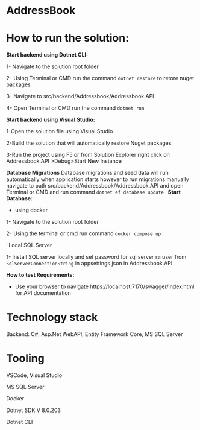 # AddressBook

# How to run the solution:

 **Start backend using Dotnet CLI:**
 
 1- Navigate to the solution root folder
 
 2- Using Terminal or CMD run the command `dotnet restore` to retore nuget packages
 
 3- Navigate to src/backend/Addressbook/Addressbook.API
 
 4- Open Terminal or CMD run the command `dotnet run`

 **Start backend using  Visual Studio:**
 
 1-Open the solution file using Visual Studio
 
 2-Build the solution that will automatically restore Nuget packages
 
 3-Run the project using F5 or from Solution Explorer right click on Addressbook.API >Debug>Start New Instance

**Database Migrations**
Database migrations and seed data will run automatically when application starts however to run migrations manually navigate to path src/backend/Addressbook/Addressbook.API and open Terminal or CMD and run command
`dotnet ef database update
`
 **Start Database:**
 
 - using docker
   
   
 1- Navigate to the solution root folder
 
 2-  Using the terminal or cmd run command `docker compose up`
 
 
 -Local SQL Server
 
1- Install SQL server locally and set password for sql server `sa` user from `SqlServerConnectionString` in appsettings.json in Addressbook.API


 **How to test Requirements:**
 
- Use your browser to navigate https://localhost:7170/swagger/index.html for API documentation 


# Technology stack

Backend: C#, Asp.Net WebAPI, Entity Framework Core, MS SQL Server


# Tooling

VSCode, Visual Studio

MS SQL Server

Docker

Dotnet SDK V 8.0.203

Dotnet CLI


 

